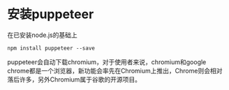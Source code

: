 # 安装puppeteer

在已安装node.js的基础上

```
npm install puppeteer --save
```

puppeteer会自动下载chromium，对于使用者来说，chromium和google chrome都是一个浏览器，新功能会率先在Chromium上推出，Chrome则会相对落后许多，另外Chromium属于谷歌的开源项目。